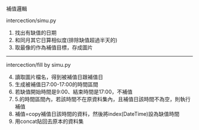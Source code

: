 補值邏輯

intercection/simu.py
1. 找出有缺值的日期
2. 和同月其它日算相似度(排除缺值超過半天的)
3. 取最像的作為補值目標，存成圖片
-----------------------------------------------------------
intercection/fill by simu.py

4. 讀取圖片檔名，得到被補值日跟補值日
5. 生成被補值日7:00-17:00的時間區間
6. 若缺值開始時間是9:00、結束時間是17:00，不補值
7. 5.的時間區間內，若該時間不在原資料集內，且補值日該時間不為空，則執行補值
8. 補值=copy補值日該時間的資料，然後將index(DateTime)設為缺值時間
9. 用concat貼回去原本的資料集
